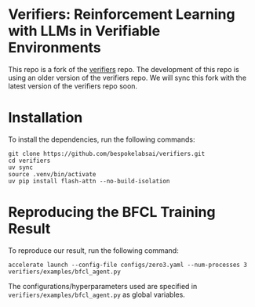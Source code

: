 
# Verifiers: Reinforcement Learning with LLMs in Verifiable Environments

This repo is a fork of the [verifiers](https://github.com/willccbb/verifiers) repo. The development of this repo is using an older version of the verifiers repo. We will sync this fork with the latest version of the verifiers repo soon. 

# Installation
To install the dependencies, run the following commands:

```
git clone https://github.com/bespokelabsai/verifiers.git
cd verifiers
uv sync
source .venv/bin/activate
uv pip install flash-attn --no-build-isolation
```

# Reproducing the BFCL Training Result

To reproduce our result, run the following command:
```
accelerate launch --config-file configs/zero3.yaml --num-processes 3 verifiers/examples/bfcl_agent.py
```

The configurations/hyperparameters used are specified in `verifiers/examples/bfcl_agent.py` as global variables. 
